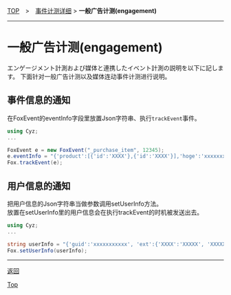 [TOP](../../../README.md)　>　[事件计测详细](../README.md) > **一般广告计测(engagement)**

---

# 一般广告计测(engagement)

エンゲージメント計測および媒体と連携したイベント計測の説明を以下に記します。
下面针对一般广告计测以及媒体连动事件计测进行说明。

## 事件信息的通知

在FoxEvent的eventInfo字段里放置Json字符串、执行`trackEvent`事件。

```cs
using Cyz;
...

FoxEvent e = new FoxEvent("_purchase_item", 12345);
e.eventInfo = "{'product':[{'id':'XXXX'},{'id':'XXXX'}],'hoge':'xxxxxxxxxxx'}";
Fox.trackEvent(e);
```


## 用户信息的通知

把用户信息的Json字符串当做参数调用setUserInfo方法。<br>
放置在setUserInfo里的用户信息会在执行trackEvent的时机被发送出去。

```cs
using Cyz;
...

string userInfo = "{'guid':'xxxxxxxxxxx', 'ext':{'XXXX':'XXXXX', 'XXXXX':'XXXXXXX'}}";
Fox.setUserInfo(userInfo);
```

---
[返回](../README.md)

[Top](../../../README.md)
